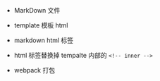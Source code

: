 - MarkDown 文件

- template 模板 html

- markdown html 标签

- html 标签替换掉 tempalte 内部的 `<!-- inner -->`

- webpack 打包
